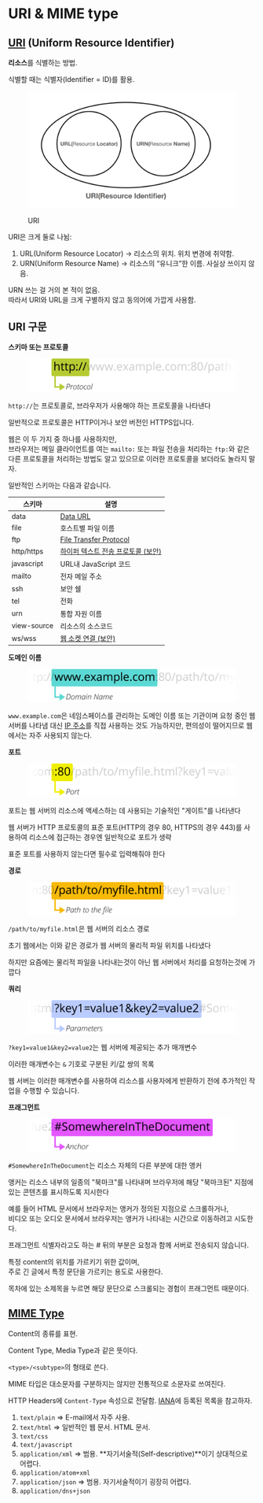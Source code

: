 # URI & MIME type

## [URI](https://developer.mozilla.org/ko/docs/Web/HTTP/Basics\_of\_HTTP/Identifying\_resources\_on\_the\_Web) (Uniform Resource Identifier)

**리소스**를 식별하는 방법.

식별할 때는 식별자(Identifier = ID)를 활용.

<figure><img src="../../.gitbook/assets/URI.png" alt=""><figcaption><p>URI</p></figcaption></figure>

URI은 크게 둘로 나뉨:

1. URL(Uniform Resource Locator) → 리소스의 위치. 위치 변경에 취약함.
2. URN(Uniform Resource Name) → 리소스의 “유니크”한 이름. 사실상 쓰이지 않음.

URN 쓰는 걸 거의 본 적이 없음. \
따라서 URI와 URL을 크게 구별하지 않고 동의어에 가깝게 사용함.



## URI 구문

**스키마 또는 프로토콜**

<figure><img src="../../.gitbook/assets/프로토콜.png" alt=""><figcaption></figcaption></figure>

`http://`는 프로토콜로, 브라우저가 사용해야 하는 프로토콜을 나타낸다

일반적으로 프로토콜은 HTTP이거나 보안 버전인 HTTPS입니다.&#x20;

웹은 이 두 가지 중 하나를 사용하지만, \
브라우저는 메일 클라이언트를 여는 `mailto:` 또는 파일 전송을 처리하는 `ftp:`와 같은 다른 프로토콜을 처리하는 방법도 알고 있으므로 이러한 프로토콜을 보더라도 놀라지 말자.&#x20;

일반적인 스키마는 다음과 같습니다.

| 스키마         | 설명                                                                                     |
| ----------- | -------------------------------------------------------------------------------------- |
| data        | [Data URL](https://developer.mozilla.org/ko/docs/Web/HTTP/Basics\_of\_HTTP/Data\_URLs) |
| file        | 호스트별 파일 이름                                                                             |
| ftp         | [File Transfer Protocol](https://developer.mozilla.org/ko/docs/Glossary/FTP)           |
| http/https  | [하이퍼 텍스트 전송 프로토콜 (보안)](https://developer.mozilla.org/ko/docs/Glossary/HTTP)            |
| javascript  | URL내 JavaScript 코드                                                                     |
| mailto      | 전자 메일 주소                                                                               |
| ssh         | 보안 쉘                                                                                   |
| tel         | 전화                                                                                     |
| urn         | 통합 자원 이름                                                                               |
| view-source | 리소스의 소스코드                                                                              |
| ws/wss      | [웹 소켓 연결 (보안)](https://developer.mozilla.org/ko/docs/Web/API/WebSockets\_API)          |

**도메인 이름**

<figure><img src="../../.gitbook/assets/domain.png" alt=""><figcaption></figcaption></figure>

`www.example.com`은 네임스페이스를 관리하는 도메인 이름 또는 기관이며 요청 중인 웹 서버를 나타냄 대신 [IP 주소](https://developer.mozilla.org/ko/docs/Glossary/IP\_Address)를 직접 사용하는 것도 가능하지만, 편의성이 떨어지므로 웹에서는 자주 사용되지 않는다.

**포트**

<figure><img src="../../.gitbook/assets/포트.png" alt=""><figcaption></figcaption></figure>

포트는 웹 서버의 리소스에 액세스하는 데 사용되는 기술적인 "게이트"를 나타낸다

웹 서버가 HTTP 프로토콜의 표준 포트(HTTP의 경우 80, HTTPS의 경우 443)를 사용하여 리소스에 접근하는 경우엔 일반적으로 포트가 생략

표준 포트를 사용하지 않는다면 필수로 입력해줘야 한다

**경로**

<figure><img src="../../.gitbook/assets/경로.png" alt=""><figcaption></figcaption></figure>

`/path/to/myfile.html`은 웹 서버의 리소스 경로

초기 웹에서는 이와 같은 경로가 웹 서버의 물리적 파일 위치를 나타냈다

하지만 요즘에는 물리적 파일을 나타내는것이 아닌 웹 서버에서 처리를 요청하는것에 가깝다

**쿼리**

<figure><img src="../../.gitbook/assets/쿼리.png" alt=""><figcaption></figcaption></figure>

`?key1=value1&key2=value2`는 웹 서버에 제공되는 추가 매개변수

이러한 매개변수는 `&` 기호로 구분된 키/값 쌍의 목록&#x20;

웹 서버는 이러한 매개변수를 사용하여 리소스를 사용자에게 반환하기 전에 추가적인 작업을 수행할 수 있습니다.&#x20;

**프래그먼트**

<figure><img src="../../.gitbook/assets/프레그먼트.png" alt=""><figcaption></figcaption></figure>

`#SomewhereInTheDocument`는 리소스 자체의 다른 부분에 대한 앵커&#x20;

앵커는 리소스 내부의 일종의 "북마크"를 나타내며 브라우저에 해당 "북마크된" 지점에 있는 콘텐츠를 표시하도록 지시한다

예를 들어 HTML 문서에서 브라우저는 앵커가 정의된 지점으로 스크롤하거나,\
비디오 또는 오디오 문서에서 브라우저는 앵커가 나타내는 시간으로 이동하려고 시도한다.

프래그먼트 식별자라고도 하는 # 뒤의 부분은 요청과 함께 서버로 전송되지 않습니다.

특정 content의 위치를 가르키기 위한 값이며,\
주로 긴 글에서 특정 문단을 가르키는 용도로 사용한다.

목차에 있는 소제목을 누르면 해당 문단으로 스크롤되는 경험이 프래그먼트 때문이다.

## [MIME Type](https://developer.mozilla.org/ko/docs/Web/HTTP/Basics\_of\_HTTP/MIME\_types)

Content의 종류를 표현.

Content Type, Media Type과 같은 뜻이다.

`<type>/<subtype>`의 형태로 쓴다.

MIME 타입은 대소문자를 구분하지는 않지만 전통적으로 소문자로 쓰여진다.

HTTP Headers에 `Content-Type` 속성으로 전달함. [IANA](https://www.iana.org/assignments/media-types/media-types.xhtml)에 등록된 목록을 참고하자.

1. `text/plain` ⇒ E-mail에서 자주 사용.
2. `text/html` ⇒ 일반적인 웹 문서. HTML 문서.
3. `text/css`
4. `text/javascript`
5. `application/xml` ⇒ 범용. **자기서술적(Self-descriptive)**이기 상대적으로 어렵다.
6. `application/atom+xml`
7. `application/json` ⇒ 범용. 자기서술적이기 굉장히 어렵다.
8. `application/dns+json`


